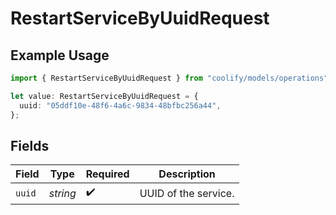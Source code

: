 # RestartServiceByUuidRequest

## Example Usage

```typescript
import { RestartServiceByUuidRequest } from "coolify/models/operations";

let value: RestartServiceByUuidRequest = {
  uuid: "05ddf10e-48f6-4a6c-9834-48bfbc256a44",
};
```

## Fields

| Field                | Type                 | Required             | Description          |
| -------------------- | -------------------- | -------------------- | -------------------- |
| `uuid`               | *string*             | :heavy_check_mark:   | UUID of the service. |